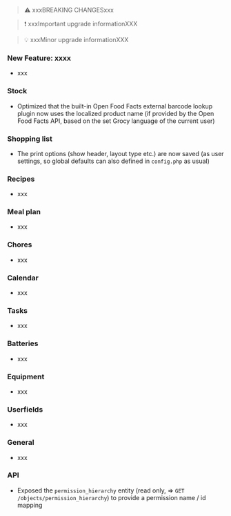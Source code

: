> ⚠️ xxxBREAKING CHANGESxxx

> ❗ xxxImportant upgrade informationXXX

> 💡 xxxMinor upgrade informationXXX

### New Feature: xxxx

- xxx

### Stock

- Optimized that the built-in Open Food Facts external barcode lookup plugin now uses the localized product name (if provided by the Open Food Facts API, based on the set Grocy language of the current user)

### Shopping list

- The print options (show header, layout type etc.) are now saved (as user settings, so global defaults can also defined in `config.php` as usual)

### Recipes

- xxx

### Meal plan

- xxx

### Chores

- xxx

### Calendar

- xxx

### Tasks

- xxx

### Batteries

- xxx

### Equipment

- xxx

### Userfields

- xxx

### General

- xxx

### API

- Exposed the `permission_hierarchy` entity (read only, => `GET /objects/permission_hierarchy`) to provide a permission name / id mapping
